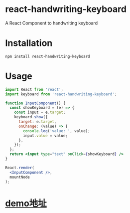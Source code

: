 # react-handwriting-keyboard

A React Component to handwriting keyboard

# Installation

```
npm install react-handwriting-keyboard
```

# Usage

```jsx
import React from 'react';
import keyboard from 'react-handwriting-keyboard';

function InputComponent() {
  const showKeyboard = (e) => {
    const input = e.target;
    keyboard.show({
      target: e.target,
      onChange: (value) => {
        console.log('value: ', value);
        input.value = value;
      },
    });
  };
  return <input type="text" onClick={showKeyboard} />
}

React.render(
  <InputComponent />,
  mountNode
);
```

# <a href="https://williamcuix.github.io/react-handwriting-keyboard/">demo地址</a>
